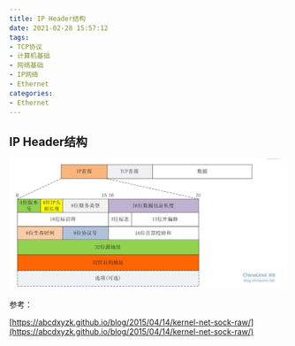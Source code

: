 ```yaml
---
title: IP Header结构
date: 2021-02-28 15:57:12
tags:
- TCP协议
- 计算机基础
- 网络基础
- IP网络
- Ethernet
categories:
- Ethernet
---
```


## IP Header结构

![2015-04-14-3.jpg](/img/2015-04-14-3.jpg)

参考：

[https://abcdxyzk.github.io/blog/2015/04/14/kernel-net-sock-raw/](https://abcdxyzk.github.io/blog/2015/04/14/kernel-net-sock-raw/)